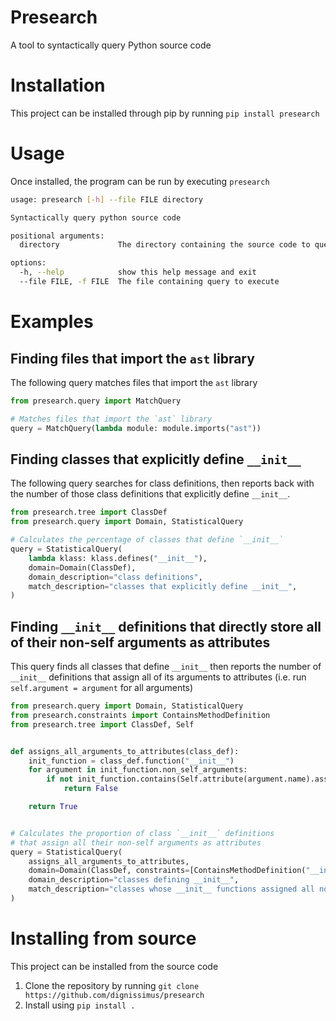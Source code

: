# Presearch
A tool to syntactically query Python source code

# Installation
This project can be installed through pip by running `pip install presearch`


# Usage
Once installed, the program can be run by executing `presearch`
```bash
usage: presearch [-h] --file FILE directory

Syntactically query python source code

positional arguments:
  directory             The directory containing the source code to query

options:
  -h, --help            show this help message and exit
  --file FILE, -f FILE  The file containing query to execute
```

# Examples
## Finding files that import the `ast` library
The following query matches files that import the `ast` library
```python
from presearch.query import MatchQuery

# Matches files that import the `ast` library
query = MatchQuery(lambda module: module.imports("ast"))
```
## Finding classes that explicitly define `__init__`
The following query searches for class definitions, then reports back with the number of those class definitions that explicitly define `__init__`.
```python
from presearch.tree import ClassDef
from presearch.query import Domain, StatisticalQuery

# Calculates the percentage of classes that define `__init__`
query = StatisticalQuery(
    lambda klass: klass.defines("__init__"),
    domain=Domain(ClassDef),
    domain_description="class definitions",
    match_description="classes that explicitly define __init__",
)
```
## Finding `__init__` definitions that directly store all of their non-self arguments as attributes
This query finds all classes that define `__init__` then reports the number of `__init__` definitions that assign all of its arguments to attributes (i.e. run `self.argument = argument` for all arguments)
```python
from presearch.query import Domain, StatisticalQuery
from presearch.constraints import ContainsMethodDefinition
from presearch.tree import ClassDef, Self


def assigns_all_arguments_to_attributes(class_def):
    init_function = class_def.function("__init__")
    for argument in init_function.non_self_arguments:
        if not init_function.contains(Self.attribute(argument.name).assign(argument)):
            return False

    return True


# Calculates the proportion of class `__init__` definitions
# that assign all their non-self arguments as attributes
query = StatisticalQuery(
    assigns_all_arguments_to_attributes,
    domain=Domain(ClassDef, constraints=[ContainsMethodDefinition("__init__")]),
    domain_description="classes defining __init__",
    match_description="classes whose __init__ functions assigned all non-self arguments as attributes",
)
```
# Installing from source
This project can be installed from the source code
1. Clone the repository by running `git clone https://github.com/dignissimus/presearch`
2. Install using `pip install .`

